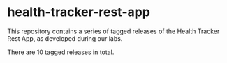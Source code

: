 # health-tracker-rest-app
This repository contains a series of tagged releases of the Health Tracker Rest App, as developed during our labs.

There are 10 tagged releases in total.
